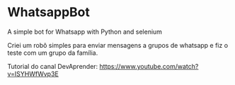 # WhatsappBot
A simple bot for Whatsapp with Python and selenium

Criei um robô simples para enviar mensagens a grupos de whatsapp e fiz o teste com um grupo da família.

Tutorial do canal DevAprender: https://www.youtube.com/watch?v=ISYHWfWvp3E
